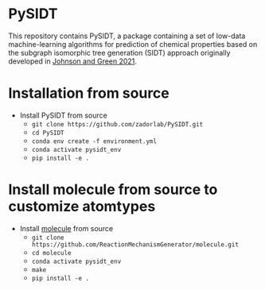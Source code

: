 # PySIDT
This repository contains PySIDT, a package containing a set of low-data machine-learning algorithms for prediction of chemical properties based on the subgraph isomorphic tree generation (SIDT) approach originally developed in <a href="https://doi.org/10.1039/D3RE00684K">Johnson and Green 2021</a>. 

# Installation from source
- Install PySIDT from source
    - `git clone https://github.com/zadorlab/PySIDT.git`
    - `cd PySIDT`
    - `conda env create -f environment.yml`
    - `conda activate pysidt_env`
    - `pip install -e .`

# Install molecule from source to customize atomtypes
- Install [molecule](https://github.com/ReactionMechanismGenerator/molecule) from source
    - `git clone https://github.com/ReactionMechanismGenerator/molecule.git`
    - `cd molecule`
    - `conda activate pysidt_env`
    - `make`
    - `pip install -e .`
